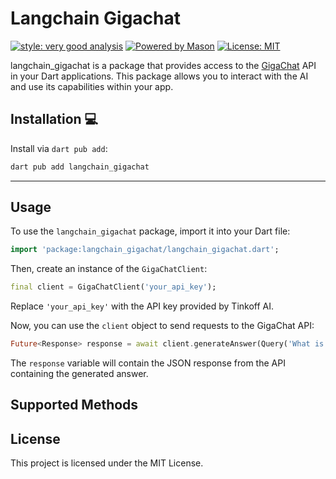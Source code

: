 # Langchain Gigachat

[![style: very good analysis][very_good_analysis_badge]][very_good_analysis_link]
[![Powered by Mason](https://img.shields.io/endpoint?url=https%3A%2F%2Ftinyurl.com%2Fmason-badge)](https://github.com/felangel/mason)
[![License: MIT][license_badge]][license_link]

langchain_gigachat is a package that provides access to the [GigaChat](https://developers.sber.ru/portal/products/gigachat) API in your Dart applications. This package allows you to interact with the AI and use its capabilities within your app.

## Installation 💻

Install via `dart pub add`:

```sh
dart pub add langchain_gigachat
```

---


## Usage

To use the `langchain_gigachat` package, import it into your Dart file:

```dart
import 'package:langchain_gigachat/langchain_gigachat.dart';
```

Then, create an instance of the `GigaChatClient`:

```dart
final client = GigaChatClient('your_api_key');
```

Replace `'your_api_key'` with the API key provided by Tinkoff AI.

Now, you can use the `client` object to send requests to the GigaChat API:

```dart
Future<Response> response = await client.generateAnswer(Query('What is the capital of Russia?'));
```

The `response` variable will contain the JSON response from the API containing the generated answer.

## Supported Methods

## License

This project is licensed under the MIT License.

[dart_install_link]: https://dart.dev/get-dart
[github_actions_link]: https://docs.github.com/en/actions/learn-github-actions
[license_badge]: https://img.shields.io/badge/license-MIT-blue.svg
[license_link]: https://opensource.org/licenses/MIT
[logo_black]: https://raw.githubusercontent.com/VGVentures/very_good_brand/main/styles/README/vgv_logo_black.png#gh-light-mode-only
[logo_white]: https://raw.githubusercontent.com/VGVentures/very_good_brand/main/styles/README/vgv_logo_white.png#gh-dark-mode-only
[mason_link]: https://github.com/felangel/mason
[very_good_analysis_badge]: https://img.shields.io/badge/style-very_good_analysis-B22C89.svg
[very_good_analysis_link]: https://pub.dev/packages/very_good_analysis
[very_good_coverage_link]: https://github.com/marketplace/actions/very-good-coverage
[very_good_ventures_link]: https://verygood.ventures
[very_good_ventures_link_light]: https://verygood.ventures#gh-light-mode-only
[very_good_ventures_link_dark]: https://verygood.ventures#gh-dark-mode-only
[very_good_workflows_link]: https://github.com/VeryGoodOpenSource/very_good_workflows
